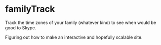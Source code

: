 
# familyTrack

Track the time zones of your family (whatever kind) to see when would be good to Skype.

Figuring out how to make an interactive and hopefully scalable site.

